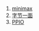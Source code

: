 1. [minimax]()
2. [字节一面]()
3. [PPIO](https://github.com/Hlufies/Algorithm_Learning/blob/main/%E9%9D%A2%E8%AF%95/PPIO_AI_Intro_FirstTimes.md)
